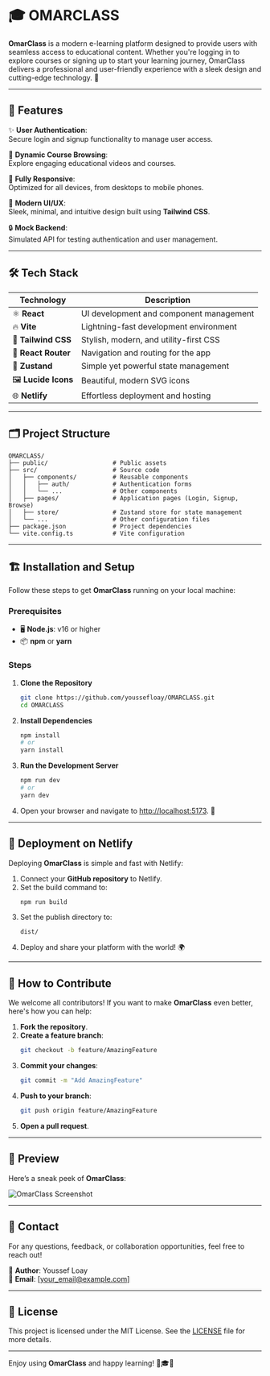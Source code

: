 
# 🎓 OMARCLASS

**OmarClass** is a modern e-learning platform designed to provide users with seamless access to educational content. Whether you're logging in to explore courses or signing up to start your learning journey, OmarClass delivers a professional and user-friendly experience with a sleek design and cutting-edge technology. 🚀

---

## 🌟 Features

✨ **User Authentication**:  
Secure login and signup functionality to manage user access.

🎥 **Dynamic Course Browsing**:  
Explore engaging educational videos and courses.

📱 **Fully Responsive**:  
Optimized for all devices, from desktops to mobile phones.

🎨 **Modern UI/UX**:  
Sleek, minimal, and intuitive design built using **Tailwind CSS**.

🔒 **Mock Backend**:  
Simulated API for testing authentication and user management.

---

## 🛠️ Tech Stack

| **Technology**        | **Description**                          |
|------------------------|------------------------------------------|
| ⚛️ **React**           | UI development and component management |
| 🔥 **Vite**            | Lightning-fast development environment  |
| 🎨 **Tailwind CSS**    | Stylish, modern, and utility-first CSS   |
| 🔗 **React Router**    | Navigation and routing for the app      |
| 🧰 **Zustand**         | Simple yet powerful state management    |
| 🖼️ **Lucide Icons**    | Beautiful, modern SVG icons             |
| 🌐 **Netlify**         | Effortless deployment and hosting       |

---

## 🗂️ Project Structure

```
OMARCLASS/
├── public/                  # Public assets
├── src/                     # Source code
│   ├── components/          # Reusable components
│   │   ├── auth/            # Authentication forms
│   │   └── ...              # Other components
│   ├── pages/               # Application pages (Login, Signup, Browse)
│   ├── store/               # Zustand store for state management
│   └── ...                  # Other configuration files
├── package.json             # Project dependencies
└── vite.config.ts           # Vite configuration
```

---

## 🏗️ Installation and Setup

Follow these steps to get **OmarClass** running on your local machine:

### Prerequisites
- 🖥️ **Node.js**: v16 or higher
- 📦 **npm** or **yarn**

### Steps

1. **Clone the Repository**  
   ```bash
   git clone https://github.com/youssefloay/OMARCLASS.git
   cd OMARCLASS
   ```

2. **Install Dependencies**  
   ```bash
   npm install
   # or
   yarn install
   ```

3. **Run the Development Server**  
   ```bash
   npm run dev
   # or
   yarn dev
   ```

4. Open your browser and navigate to [http://localhost:5173](http://localhost:5173). 🚀

---

## 🚀 Deployment on Netlify

Deploying **OmarClass** is simple and fast with Netlify:

1. Connect your **GitHub repository** to Netlify.
2. Set the build command to:  
   ```bash
   npm run build
   ```
3. Set the publish directory to:  
   ```
   dist/
   ```
4. Deploy and share your platform with the world! 🌍

---

## 🎉 How to Contribute

We welcome all contributors! If you want to make **OmarClass** even better, here's how you can help:

1. **Fork the repository**.  
2. **Create a feature branch**:  
   ```bash
   git checkout -b feature/AmazingFeature
   ```
3. **Commit your changes**:  
   ```bash
   git commit -m "Add AmazingFeature"
   ```
4. **Push to your branch**:  
   ```bash
   git push origin feature/AmazingFeature
   ```
5. **Open a pull request**.

---

## 📸 Preview

Here’s a sneak peek of **OmarClass**:

![OmarClass Screenshot](https://via.placeholder.com/800x400?text=OmarClass+Preview)

---

## 📧 Contact

For any questions, feedback, or collaboration opportunities, feel free to reach out!  

💼 **Author**: Youssef Loay  
📩 **Email**: [your_email@example.com]  

---

## 📜 License

This project is licensed under the MIT License. See the [LICENSE](LICENSE) file for more details.

---

Enjoy using **OmarClass** and happy learning! 🚀🎓✨
